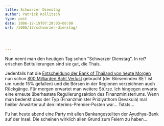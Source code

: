 ```yaml
---
title: Schwarzer Dienstag
author: Patrick Kollitsch
type: post
date: 2006-12-19T07:29:03+00:00
url: /2006/12/schwarzer-dienstag/




---
```

Nun nennt man den heutigen Tag schon "Schwarzer Dienstag". In rei?erischen Betitulierungen sind sie gut, die Thais.

Jedenfalls hat die <a href="1048">Entscheidung der Bank of Thailand von heute Morgen</a> nun schon [800 Milliarden Baht Verlust][1] gebracht (der Börsenindex SET ist um runde 15% gefallen) und die Börsen in der Regionen verzeichnen auch Rückgänge. Für morgen erwartet man weitere Stürze. Ich hingegen erwarte eine erneute überhastete Regulierungsaktion des Finanzministeriums. Wenn man bedenkt dass der Typ (Finanzminister Pridiyathorn Devakula) mal hei&szlig;er Anw&auml;rter auf den Interims-Premier-Posten war... Tststs... 

Fu hat heute abend eine Party mit allen Bankangestellten der Ayudhya-Bank auf der Insel. Die scheinen wirklich allen Grund zum Feiern zu haben...

 [1]: http://www.nationmultimedia.com/2006/12/19/headlines/headlines_30021984.php